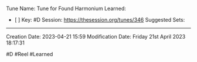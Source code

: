 Tune Name: Tune for Found Harmonium
Learned: 
- [ ] 
Key: #D 
Session: https://thesession.org/tunes/346
Suggested Sets:

---
Creation Date: 2023-04-21 15:59
Modification Date: Friday 21st April 2023 18:17:31


#D #Reel #Learned 